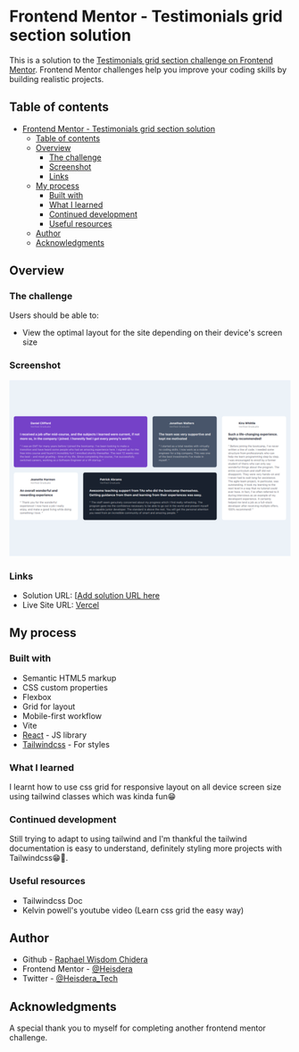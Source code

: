 # Frontend Mentor - Testimonials grid section solution

This is a solution to the [Testimonials grid section challenge on Frontend Mentor](https://www.frontendmentor.io/challenges/testimonials-grid-section-Nnw6J7Un7). Frontend Mentor challenges help you improve your coding skills by building realistic projects.

## Table of contents

- [Frontend Mentor - Testimonials grid section solution](#frontend-mentor---testimonials-grid-section-solution)
  - [Table of contents](#table-of-contents)
  - [Overview](#overview)
    - [The challenge](#the-challenge)
    - [Screenshot](#screenshot)
    - [Links](#links)
  - [My process](#my-process)
    - [Built with](#built-with)
    - [What I learned](#what-i-learned)
    - [Continued development](#continued-development)
    - [Useful resources](#useful-resources)
  - [Author](#author)
  - [Acknowledgments](#acknowledgments)

## Overview

### The challenge

Users should be able to:

- View the optimal layout for the site depending on their device's screen size

### Screenshot

![project screenshot](./public/screenshot.jpg)

### Links

- Solution URL: [[Add solution URL here](https://your-solution-url.com](https://www.frontendmentor.io/challenges/testimonials-grid-section-Nnw6J7Un7/))
- Live Site URL: [Vercel](https://frontend-mentor-testimonials-grid-section-lake.vercel.app/)

## My process

### Built with

- Semantic HTML5 markup
- CSS custom properties
- Flexbox
- Grid for layout
- Mobile-first workflow
- Vite
- [React](https://reactjs.org/) - JS library
- [Tailwindcss](https://tailwindcss.com/) - For styles

### What I learned

I learnt how to use css grid for responsive layout on all device screen size using tailwind classes which was kinda fun😁

### Continued development

Still trying to adapt to using tailwind and I'm thankful the tailwind documentation is easy to understand, definitely styling more projects with Tailwindcss😁💯.

### Useful resources

- Tailwindcss Doc
- Kelvin powell's youtube video (Learn css grid the easy way)

## Author

- Github - [Raphael Wisdom Chidera](https://github.com/Heisdera)
- Frontend Mentor - [@Heisdera](https://www.frontendmentor.io/profile/Heisdera)
- Twitter - [@Heisdera_Tech](https://twitter.com/Heisdera_Tech)

## Acknowledgments

A special thank you to myself for completing another frontend mentor challenge.
